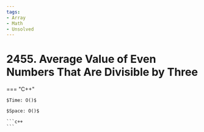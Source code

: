 ```yaml
---
tags:
- Array
- Math
- Unsolved
---
```



# 2455. Average Value of Even Numbers That Are Divisible by Three

=== "C++"

    $Time: O()$

    $Space: O()$

    ```c++
    ```